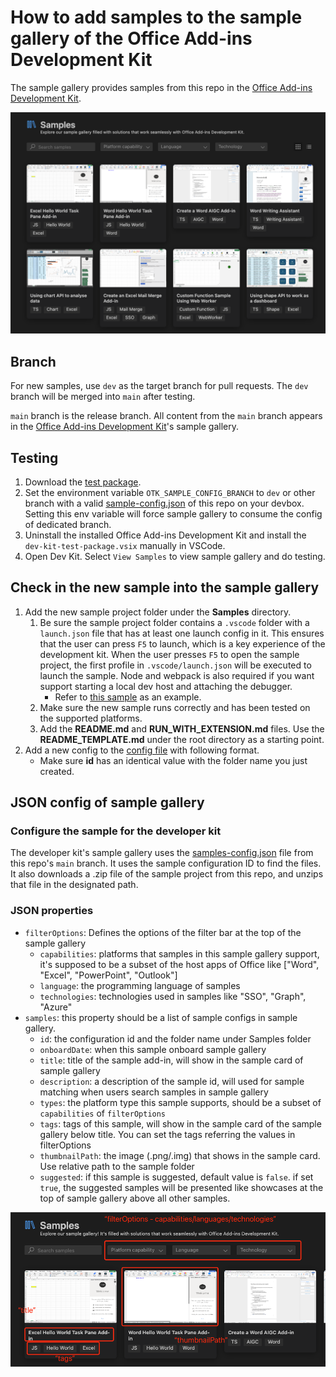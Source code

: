 # How to add samples to the sample gallery of the Office Add-ins Development Kit

The sample gallery provides samples from this repo in the [Office Add-ins Development Kit](https://marketplace.visualstudio.com/items?itemName=msoffice.microsoft-office-add-in-debugger).

![The Office Add-ins Dev Kit sample gallery in VS Code.](assets/sample_gallery.png)

## Branch

For new samples, use `dev` as the target branch for pull requests. The `dev` branch will be merged into `main` after testing.

`main` branch is the release branch. All content from the `main` branch appears in the [Office Add-ins Development Kit](https://marketplace.visualstudio.com/items?itemName=msoffice.microsoft-office-add-in-debugger)'s sample gallery.

## Testing

1. Download the [test package](./assets/dev-kit-test-package.vsix).
2. Set the environment variable `OTK_SAMPLE_CONFIG_BRANCH` to `dev` or other branch with a valid [sample-config.json](./.config/sample-config.json) of this repo on your devbox. Setting this env variable will force sample gallery to consume the config of dedicated branch.
3. Uninstall the installed Office Add-ins Development Kit and install the `dev-kit-test-package.vsix` manually in VSCode.
4. Open Dev Kit. Select `View Samples` to view sample gallery and do testing. 

## Check in the new sample into the sample gallery

1. Add the new sample project folder under the **Samples** directory.
    1. Be sure the sample project folder contains a `.vscode` folder with a `launch.json` file that has at least one launch config in it. This ensures that the user can press `F5` to launch, which is a key experience of the development kit. When the user presses `F5` to open the sample project, the first profile in `.vscode/launch.json` will be executed to launch the sample. Node and webpack is also required if you want support starting a local dev host and attaching the debugger.
        * Refer to [this sample](./Samples/excel-get-started-with-dev-kit/) as an example.
    2. Make sure the new sample runs correctly and has been tested on the supported platforms.
    3. Add the **README.md** and **RUN_WITH_EXTENSION.md** files. Use the **README_TEMPLATE.md** under the root directory as a starting point.
2. Add a new config to the [config file](./.config/sample-config.json) with following format.
    * Make sure **id** has an identical value with the folder name you just created.

## JSON config of sample gallery

### Configure the sample for the developer kit

The developer kit's sample gallery uses the [samples-config.json](./.config/sample-config.json) file from this repo's `main` branch. It uses the sample configuration ID to find the files. It also downloads a .zip file of the sample project from this repo, and unzips that file in the designated path.

### JSON properties

* `filterOptions`: Defines the options of the filter bar at the top of the sample gallery
    * `capabilities`: platforms that samples in this sample gallery support, it's supposed to be a subset of the host apps of Office like ["Word", "Excel", "PowerPoint", "Outlook"]
    * `language`: the programming language of samples
    * `technologies`: technologies used in samples like "SSO", "Graph", "Azure"
* `samples`: this property should be a list of sample configs in sample gallery.
    * `id`: the configuration id and the folder name under Samples folder
    * `onboardDate`: when this sample onboard sample gallery
    * `title`: title of the sample add-in, will show in the sample card of sample gallery
    * `description`: a description of the sample id, will used for sample matching when users search samples in sample gallery
    * `types`: the platform type this sample supports, should be a subset of `capabilities` of `filterOptions`
    * `tags`: tags of this sample, will show in the sample card of the sample gallery below title. You can set the tags referring the values in filterOptions
    * `thumbnailPath`: the image (.png/.img) that shows in the sample card. Use relative path to the sample folder
    * `suggested`: if this sample is suggested, default value is `false`. if set `true`, the suggested samples will be presented like showcases at the top of sample gallery above all other samples.

![The Office Add-ins Dev Kit sample gallery with the parts of the UI labelled with corresponding JSON properties.](assets/config_definition.png)